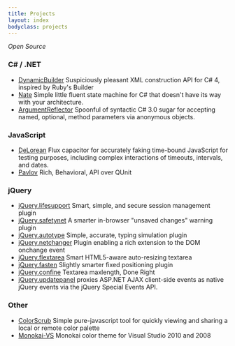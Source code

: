 ```yaml
---
title: Projects
layout: index
bodyclass: projects
---
```


*Open Source*

### C# / .NET

* [DynamicBuilder](http://github.com/mmonteleone/DynamicBuilder) <span>Suspiciously pleasant XML construction API for C# 4, inspired by Ruby's Builder</span>
* [Nate](http://github.com/mmonteleone/nate)  <span>Simple little fluent state machine for C# that doesn't have its way with your architecture.</span>
* [ArgumentReflector](http://github.com/mmonteleone/ArgumentReflector)  <span>Spoonful of syntactic C# 3.0 sugar for accepting named, optional, method parameters via anonymous objects.</span>

### JavaScript

* [DeLorean](http://github.com/mmonteleone/DeLorean) <span>Flux capacitor for accurately faking time-bound JavaScript for testing purposes, including complex interactions of timeouts, intervals, and dates.</span>
* [Pavlov](http://github.com/mmonteleone/pavlov) <span>Rich, Behavioral, API over QUnit</span>

### jQuery

* [jQuery.lifesupport](http://github.com/mmonteleone/jquery.lifesupport) <span>Smart, simple, and secure session management plugin</span>
* [jQuery.safetynet](http://github.com/mmonteleone/jquery.safetynet) <span>A smarter in-browser "unsaved changes" warning plugin</span>
* [jQuery.autotype](http://github.com/mmonteleone/jquery.autotype) <span>Simple, accurate, typing simulation plugin</span>
* [jQuery.netchanger](http://github.com/mmonteleone/jquery.netchanger) <span>Plugin enabling a rich extension to the DOM onchange event</span>
* [jQuery.flextarea](http://github.com/mmonteleone/jquery.flextarea) <span>Smart HTML5-aware auto-resizing textarea  </span>
* [jQuery.fasten](http://github.com/mmonteleone/jquery.fasten) <span>Slightly smarter fixed positioning plugin</span>
* [jQuery.confine](http://github.com/mmonteleone/jquery.confine) <span>Textarea maxlength, Done Right</span>
* [jQuery.updatepanel](http://github.com/mmonteleone/jquery.updatepanel) <span>proxies ASP.NET AJAX client-side events as native jQuery events via the jQuery Special Events API.</span>

### Other

* [ColorScrub](http://github.com/mmonteleone/colorscrub) <span>Simple pure-javascript tool for quickly viewing and sharing a local or remote color palette</span>
* [Monokai-VS](http://github.com/mmonteleone/monokai-vs) <span>Monokai color theme for Visual Studio 2010 and 2008</span>
